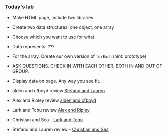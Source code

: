 ### Today's lab
 - Make HTML page, include two libraries
 - Create two data structures: one object, one array
 - Choose which you want to use for what
 - Data represents: ???
 - For the array. Create our own version of `forEach` (hint: prototype)
 - ASK QUESTIONS. CHECK IN WITH EACH OTHER, BOTH IN AND OUT OF GROUP.
 - Display data on page. Any way you see fit.

 - alden and cfboyd review [Stefano and Lauren](https://github.com/StefanoDeVuono/todays_lab)
 - Alex and Ripley review [alden and cfboyd](https://github.com/miamiww/knightsFU)
 - Lark and Tchu review [Alex and Ripley](https://github.com/apenman/CCI/tree/master/28jan)
 - Christian and Sea - [Lark and Tchu](https://github.com/sabrichu/2017-01-28-lab)
 - Stefano and Lauren review - [Christian and Sea](https://github.com/chriscast88/jan28)
